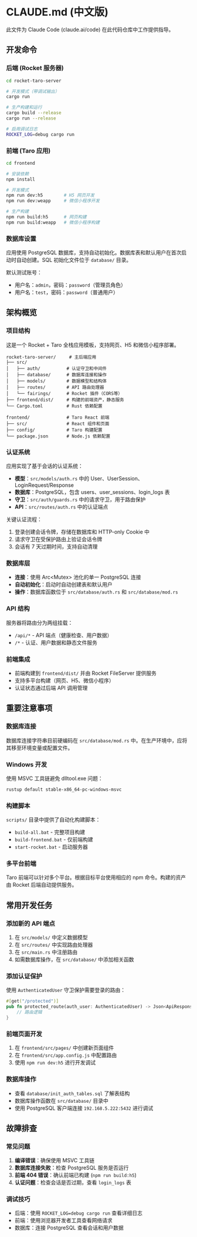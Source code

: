 # CLAUDE.md (中文版)

此文件为 Claude Code (claude.ai/code) 在此代码仓库中工作提供指导。

## 开发命令

### 后端 (Rocket 服务器)
```bash
cd rocket-taro-server

# 开发模式（带调试输出）
cargo run

# 生产构建和运行
cargo build --release
cargo run --release

# 启用调试日志
ROCKET_LOG=debug cargo run
```

### 前端 (Taro 应用)
```bash
cd frontend

# 安装依赖
npm install

# 开发模式
npm run dev:h5        # H5 网页开发
npm run dev:weapp     # 微信小程序开发

# 生产构建
npm run build:h5      # 网页构建
npm run build:weapp   # 微信小程序构建
```

### 数据库设置
应用使用 PostgreSQL 数据库，支持自动初始化。数据库表和默认用户在首次启动时自动创建。SQL 初始化文件位于 `database/` 目录。

默认测试账号：
- 用户名：`admin`，密码：`password`（管理员角色）
- 用户名：`test`，密码：`password`（普通用户）

## 架构概览

### 项目结构
这是一个 Rocket + Taro 全栈应用模板，支持网页、H5 和微信小程序部署。

```
rocket-taro-server/     # 主后端应用
├── src/
│   ├── auth/          # 认证守卫和中间件
│   ├── database/      # 数据库连接和操作
│   ├── models/        # 数据模型和结构体
│   ├── routes/        # API 路由处理器
│   └── fairings/      # Rocket 插件（CORS等）
├── frontend/dist/     # 构建的前端资产，静态服务
└── Cargo.toml         # Rust 依赖配置

frontend/              # Taro React 前端
├── src/               # React 组件和页面
├── config/            # Taro 构建配置
└── package.json       # Node.js 依赖配置
```

### 认证系统
应用实现了基于会话的认证系统：

- **模型**：`src/models/auth.rs` 中的 User、UserSession、LoginRequest/Response
- **数据库**：PostgreSQL，包含 users、user_sessions、login_logs 表
- **守卫**：`src/auth/guards.rs` 中的请求守卫，用于路由保护
- **API**：`src/routes/auth.rs` 中的认证端点

关键认证流程：
1. 登录创建会话令牌，存储在数据库和 HTTP-only Cookie 中
2. 请求守卫在受保护路由上验证会话令牌
3. 会话有 7 天过期时间，支持自动清理

### 数据库层
- **连接**：使用 Arc<Mutex<Client>> 池化的单一 PostgreSQL 连接
- **自动初始化**：启动时自动创建表和默认用户
- **操作**：数据库函数位于 `src/database/auth.rs` 和 `src/database/mod.rs`

### API 结构
服务器将路由分为两组挂载：
- `/api/*` - API 端点（健康检查、用户数据）
- `/*` - 认证、用户数据和静态文件服务

### 前端集成
- 前端构建到 `frontend/dist/` 并由 Rocket FileServer 提供服务
- 支持多平台构建（网页、H5、微信小程序）
- 认证状态通过后端 API 调用管理

## 重要注意事项

### 数据库连接
数据库连接字符串目前硬编码在 `src/database/mod.rs` 中。在生产环境中，应将其移至环境变量或配置文件。

### Windows 开发
使用 MSVC 工具链避免 dlltool.exe 问题：
```bash
rustup default stable-x86_64-pc-windows-msvc
```

### 构建脚本
`scripts/` 目录中提供了自动化构建脚本：
- `build-all.bat` - 完整项目构建
- `build-frontend.bat` - 仅前端构建
- `start-rocket.bat` - 启动服务器

### 多平台前端
Taro 前端可以针对多个平台。根据目标平台使用相应的 npm 命令。构建的资产由 Rocket 后端自动提供服务。

## 常用开发任务

### 添加新的 API 端点
1. 在 `src/models/` 中定义数据模型
2. 在 `src/routes/` 中实现路由处理器
3. 在 `src/main.rs` 中注册路由
4. 如需数据库操作，在 `src/database/` 中添加相关函数

### 添加认证保护
使用 `AuthenticatedUser` 守卫保护需要登录的路由：
```rust
#[get("/protected")]
pub fn protected_route(auth_user: AuthenticatedUser) -> Json<ApiResponse<UserInfo>> {
    // 路由逻辑
}
```

### 前端页面开发
1. 在 `frontend/src/pages/` 中创建新页面组件
2. 在 `frontend/src/app.config.js` 中配置路由
3. 使用 `npm run dev:h5` 进行开发调试

### 数据库操作
- 查看 `database/init_auth_tables.sql` 了解表结构
- 数据库操作函数在 `src/database/` 目录中
- 使用 PostgreSQL 客户端连接 `192.168.5.222:5432` 进行调试

## 故障排查

### 常见问题
1. **编译错误**：确保使用 MSVC 工具链
2. **数据库连接失败**：检查 PostgreSQL 服务是否运行
3. **前端 404 错误**：确认前端已构建 (`npm run build:h5`)
4. **认证问题**：检查会话是否过期，查看 `login_logs` 表

### 调试技巧
- 后端：使用 `ROCKET_LOG=debug cargo run` 查看详细日志
- 前端：使用浏览器开发者工具查看网络请求
- 数据库：连接 PostgreSQL 查看会话和用户数据
